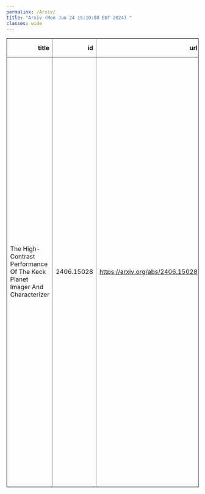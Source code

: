 ```yaml
---
permalink: /Arxiv/
title: "Arxiv (Mon Jun 24 15:10:08 EDT 2024) "
classes: wide
---
```

<table border="1" class="dataframe">
  <thead>
    <tr style="text-align: right;">
      <th>title</th>
      <th>id</th>
      <th>url</th>
      <th>authors</th>
      <th>Local Authors</th>
    </tr>
  </thead>
  <tbody>
    <tr>
      <td>The High-Contrast Performance Of The Keck Planet Imager And   Characterizer</td>
      <td>2406.15028</td>
      <td><a href="https://arxiv.org/abs/2406.15028" target="_blank">https://arxiv.org/abs/2406.15028</a></td>
      <td>Jason J. Wang, Dimitri Mawet, Jerry W. Xuan, Chih-Chun Hsu, Jean-Baptiste Ruffio, Katelyn Horstman, Yinzi Xin, Jacques-Robert Delorme, Nemanja Jovanovic, Yapeng Zhang, Luke Finnerty, Ashley Baker, Randall Bartos, Geoffrey A. Blake, Benjamin Calvin, Sylvain Cetre, Gregory W. Doppmann, Daniel Echeverri, Michael P. Fitzgerald, Joshua Liberman, Ronald Lopez, Evan Morris, Jacklyn Pezzato-Rovner, Ben Sappey, Tobias Schofield, Andrew Skemer, J. Kent Wallace, Ji Wang</td>
      <td>Ji Wang</td>
    </tr>
  </tbody>
</table>